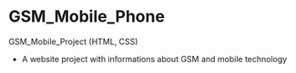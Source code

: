 # GSM_Mobile_Phone

GSM_Mobile_Project (HTML, CSS)
- A website project with informations about GSM and mobile technology
